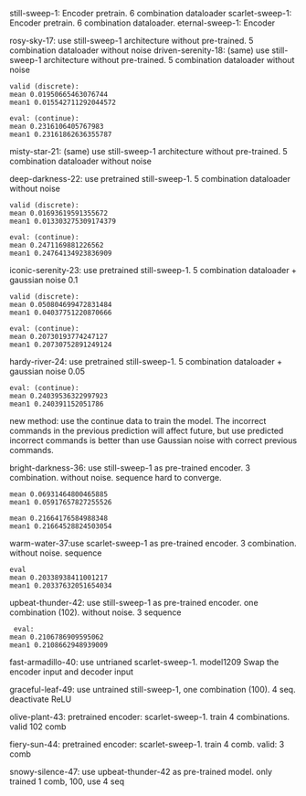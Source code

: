 still-sweep-1: Encoder pretrain. 6 combination dataloader
scarlet-sweep-1: Encoder pretrain. 6 combination dataloader.
eternal-sweep-1: Encoder

rosy-sky-17: use still-sweep-1 architecture without pre-trained. 5 combination dataloader without noise
driven-serenity-18: (same) use still-sweep-1 architecture without pre-trained. 5 combination dataloader without noise

    valid (discrete):
    mean 0.01950665463076744
    mean1 0.015542711292044572

    eval: (continue):
    mean 0.2316106405767983
    mean1 0.23161862636355787
misty-star-21: (same) use still-sweep-1 architecture without pre-trained. 5 combination dataloader without noise


deep-darkness-22: use pretrained still-sweep-1. 5 combination dataloader without noise

    valid (discrete):
    mean 0.01693619591355672
    mean1 0.013303275309174379

    eval: (continue):
    mean 0.2471169881226562
    mean1 0.24764134923836909
iconic-serenity-23: use pretrained still-sweep-1. 5 combination dataloader + gaussian noise 0.1

    valid (discrete):
    mean 0.050804699472831484
    mean1 0.04037751220870666

    eval: (continue):
    mean 0.20730193774247127
    mean1 0.20730752891249124

hardy-river-24: use pretrained still-sweep-1. 5 combination dataloader + gaussian noise 0.05
    
    eval: (continue):
    mean 0.24039536322997923
    mean1 0.240391152051786
new method:
use the continue data to train the model. The incorrect commands in the previous prediction will affect future,
but use predicted incorrect commands is better than use Gaussian noise with correct previous commands.

bright-darkness-36: use still-sweep-1 as pre-trained encoder. 3 combination. without noise. sequence 
hard to converge.

    mean 0.06931464800465885
    mean1 0.05917657827255526

    mean 0.21664176584988348
    mean1 0.21664528824503054

warm-water-37:use scarlet-sweep-1 as pre-trained encoder. 3 combination. without noise. sequence 

    eval
    mean 0.20338938411001217
    mean1 0.20337632051654034

upbeat-thunder-42: use still-sweep-1 as pre-trained encoder. one combination (102). without noise. 3 sequence 
   
     eval:
    mean 0.2106786909595062
    mean1 0.2108662948939009


fast-armadillo-40: use untrianed scarlet-sweep-1. model1209 Swap the encoder input and decoder input


graceful-leaf-49: use untrained still-sweep-1, one combination (100). 4 seq. deactivate ReLU

olive-plant-43: pretrained encoder: scarlet-sweep-1. train 4 combinations. valid 102 comb

fiery-sun-44: pretrained encoder: scarlet-sweep-1. train 4 comb. valid: 3 comb

snowy-silence-47: use upbeat-thunder-42 as pre-trained model. only trained 1 comb, 100, use 4 seq
